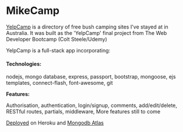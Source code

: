 # MikeCamp
[YelpCamp](https://mike-camp.herokuapp.com) is a directory of free bush camping sites I've stayed at in Australia.
It was built as the 'YelpCamp' final project from The Web Developer Bootcamp (Colt Steele/Udemy)

YelpCamp is a full-stack app incorporating:

#### Technologies:
nodejs, mongo database, express, passport, bootstrap, mongoose, ejs templates, connect-flash, font-awesome, git

**Features:**

Authorisation, authentication, login/signup, comments, add/edit/delete, RESTful routes, partials, middleware, 
More features still to come

[Deployed](https://mike-camp.herokuapp.com/) on Heroku and [Mongodb Atlas](https://www.mongodb.com/cloud/atlas)
